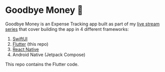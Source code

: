 # Goodbye Money 👋

Goodbye Money is an Expense Tracking app built as part of my [live stream series](https://youtube.com/@nikolovlazar) that cover building the app in 4 different frameworks:

1. [SwiftUI](https://github.com/nikolovlazar/goodbyemoney-ios)
2. [Flutter](https://github.com/nikolovlazar/goodbyemoney-flutter) (this repo)
3. [React Native](https://github.com/nikolovlazar/goodbyemoney-reactnative)
4. Android Native (Jetpack Compose)

This repo contains the Flutter code.
